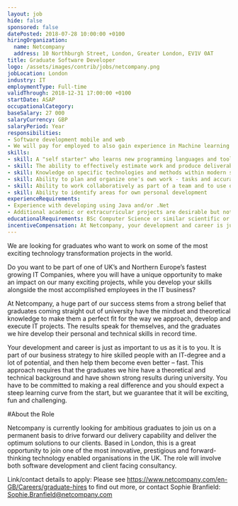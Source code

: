 ```yaml
---
layout: job
hide: false
sponsored: false
datePosted: 2018-07-28 10:00:00 +0100
hiringOrganization:
  name: Netcompany
  address: 10 Northburgh Street, London, Greater London, EV1V 0AT
title: Graduate Software Developer
logo: /assets/images/contrib/jobs/netcompany.png
jobLocation: London
industry: IT
employmentType: Full-time
validThrough: 2018-12-31 17:00:00 +0100
startDate: ASAP
occupationalCategory:
baseSalary: 27 000
salaryCurrency: GBP
salaryPeriod: Year
responsibilities:
- Software development mobile and web
- We will pay for employed to also gain experience in Machine learning
skills:
- skill: A "self starter" who learns new programming languages and tools quickly
- skill: The ability to effectively estimate work and produce deliverables on time.
- skill: Knowledge on specific technologies and methods within modern system development
- skill: Ability to plan and organize one's own work - tasks and accurately report issues and progress
- skill: Ability to work collaboratively as part of a team and to use own initiative
- skill: Ability to identify areas for own personal development
experienceRequirements:
- Experience with developing using Java and/or .Net
- Additional academic or extracurricular projects are desirable but not required.
educationalRequirements: BSc Computer Science or similar scientific or numerate discipline with a strong academic record
incentiveCompensation: At Netcompany, your development and career is just as important to us as it is to you. You will have extensive on-the-job training and responsibility from day one, alongside our Career Development Programme, Netcompany Academy, and you will be able to select your future route from 3 pathways - Specialist, Generalist, or Architect (whatever suits you).
---
```

We are looking for graduates who want to work on some of the most exciting technology transformation projects in the world.

Do you want to be part of one of UK’s and Northern Europe’s fastest growing IT Companies, where you will have a unique opportunity to make an impact on our many exciting projects, while you develop your skills alongside the most accomplished employees in the IT business?

At Netcompany, a huge part of our success stems from a strong belief that graduates coming straight out of university have the mindset and theoretical knowledge to make them a perfect fit for the way we approach, develop and execute IT projects. The results speak for themselves, and the graduates we hire develop their personal and technical skills in record time.

Your development and career is just as important to us as it is to you. It is part of our business strategy to hire skilled people with an IT-degree and a lot of potential, and then help them become even better – fast. This approach requires that the graduates we hire have a theoretical and technical background and have shown strong results during university. You have to be committed to making a real difference and you should expect a steep learning curve from the start, but we guarantee that it will be exciting, fun and challenging.

#About the Role

Netcompany is currently looking for ambitious graduates to join us on a permanent basis to drive forward our delivery capability and deliver the optimum solutions to our clients. Based in London, this is a great opportunity to join one of the most innovative, prestigious and forward-thinking technology enabled organisations in the UK. The role will involve both software development and client facing consultancy.

Link/contact details to apply:
Please see https://www.netcompany.com/en-GB/Careers/graduate-hires to find out more, or contact Sophie Branfield: Sophie.Branfield@netcompany.com
